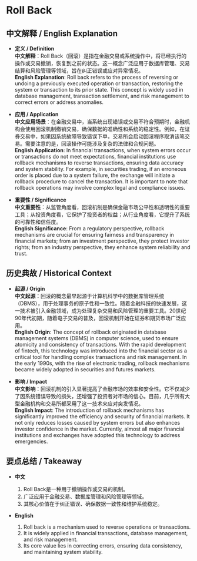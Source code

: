 # Roll Back

## 中文解释 / English Explanation

* **定义 / Definition**  
  **中文解释**：Roll Back（回滚）是指在金融交易或系统操作中，将已经执行的操作或交易撤销，恢复到之前的状态。这一概念广泛应用于数据库管理、交易结算和风险管理等领域，旨在纠正错误或应对异常情况。  
  **English Explanation**: Roll back refers to the process of reversing or undoing a previously executed operation or transaction, restoring the system or transaction to its prior state. This concept is widely used in database management, transaction settlement, and risk management to correct errors or address anomalies.

* **应用 / Application**  
  **中文应用场景**：在金融交易中，当系统出现错误或交易不符合预期时，金融机构会使用回滚机制撤销交易，确保数据的准确性和系统的稳定性。例如，在证券交易中，如果因系统故障导致错误下单，交易所会启动回滚程序取消该笔交易。需要注意的是，回滚操作可能涉及复杂的法律和合规问题。  
  **English Application**: In financial transactions, when system errors occur or transactions do not meet expectations, financial institutions use rollback mechanisms to reverse transactions, ensuring data accuracy and system stability. For example, in securities trading, if an erroneous order is placed due to a system failure, the exchange will initiate a rollback procedure to cancel the transaction. It is important to note that rollback operations may involve complex legal and compliance issues.

* **重要性 / Significance**  
  **中文重要性**：从监管角度看，回滚机制是确保金融市场公平性和透明性的重要工具；从投资角度看，它保护了投资者的权益；从行业角度看，它提升了系统的可靠性和信任度。  
  **English Significance**: From a regulatory perspective, rollback mechanisms are crucial for ensuring fairness and transparency in financial markets; from an investment perspective, they protect investor rights; from an industry perspective, they enhance system reliability and trust.

## 历史典故 / Historical Context

* **起源 / Origin**  
  **中文起源**：回滚的概念最早起源于计算机科学中的数据库管理系统（DBMS），用于处理事务的原子性和一致性。随着金融科技的快速发展，这一技术被引入金融领域，成为处理复杂交易和风险管理的重要工具。20世纪90年代初期，随着电子交易的普及，回滚机制开始在证券和期货市场广泛应用。  
  **English Origin**: The concept of rollback originated in database management systems (DBMS) in computer science, used to ensure atomicity and consistency of transactions. With the rapid development of fintech, this technology was introduced into the financial sector as a critical tool for handling complex transactions and risk management. In the early 1990s, with the rise of electronic trading, rollback mechanisms became widely adopted in securities and futures markets.

* **影响 / Impact**  
  **中文影响**：回滚机制的引入显著提高了金融市场的效率和安全性。它不仅减少了因系统错误导致的损失，还增强了投资者对市场的信心。目前，几乎所有大型金融机构和交易所都采用了这一技术来应对突发情况。  
  **English Impact**: The introduction of rollback mechanisms has significantly improved the efficiency and security of financial markets. It not only reduces losses caused by system errors but also enhances investor confidence in the market. Currently, almost all major financial institutions and exchanges have adopted this technology to address emergencies.

## 要点总结 / Takeaway

* **中文**  
  1. Roll Back是一种用于撤销操作或交易的机制。
  2. 广泛应用于金融交易、数据库管理和风险管理等领域。
  3. 其核心价值在于纠正错误、确保数据一致性和维护系统稳定。

* **English**  
  1. Roll back is a mechanism used to reverse operations or transactions.
  2. It is widely applied in financial transactions, database management, and risk management.
  3. Its core value lies in correcting errors, ensuring data consistency, and maintaining system stability.